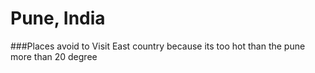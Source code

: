 # Pune, India

###Places avoid to Visit
East country because its too hot than the pune more than 20 degree
